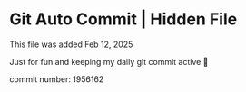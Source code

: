 # Git Auto Commit | Hidden File

This file was added Feb 12, 2025

Just for fun and keeping my daily git commit active 🤪

commit number: 1956162
